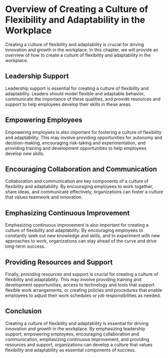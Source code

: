 Overview of Creating a Culture of Flexibility and Adaptability in the Workplace
==============================================================================================================================================

Creating a culture of flexibility and adaptability is crucial for driving innovation and growth in the workplace. In this chapter, we will provide an overview of how to create a culture of flexibility and adaptability in the workplace.

Leadership Support
------------------

Leadership support is essential for creating a culture of flexibility and adaptability. Leaders should model flexible and adaptable behavior, communicate the importance of these qualities, and provide resources and support to help employees develop their skills in these areas.

Empowering Employees
--------------------

Empowering employees is also important for fostering a culture of flexibility and adaptability. This may involve providing opportunities for autonomy and decision-making, encouraging risk-taking and experimentation, and providing training and development opportunities to help employees develop new skills.

Encouraging Collaboration and Communication
-------------------------------------------

Collaboration and communication are key components of a culture of flexibility and adaptability. By encouraging employees to work together, share ideas, and communicate effectively, organizations can foster a culture that values teamwork and innovation.

Emphasizing Continuous Improvement
----------------------------------

Emphasizing continuous improvement is also important for creating a culture of flexibility and adaptability. By encouraging employees to constantly seek out new knowledge and skills, and to experiment with new approaches to work, organizations can stay ahead of the curve and drive long-term success.

Providing Resources and Support
-------------------------------

Finally, providing resources and support is crucial for creating a culture of flexibility and adaptability. This may involve providing training and development opportunities, access to technology and tools that support flexible work arrangements, or creating policies and procedures that enable employees to adjust their work schedules or job responsibilities as needed.

Conclusion
----------

Creating a culture of flexibility and adaptability is essential for driving innovation and growth in the workplace. By emphasizing leadership support, empowering employees, encouraging collaboration and communication, emphasizing continuous improvement, and providing resources and support, organizations can develop a culture that values flexibility and adaptability as essential components of success.
